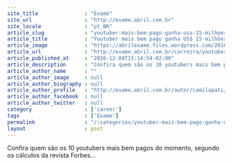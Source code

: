 ```yaml
---
site_title               : "Exame"
site_url                 : "http://exame.abril.com.br"
site_locale              : "pt_BR"
article_slug             : "youtuber-mais-bem-pago-ganha-uss-15-milhoes-por-ano-veja-ranking"
article_title            : "Youtuber mais bem pago ganha US$ 15 milhões por ano. Veja ranking"
article_image            : "https://abrilexame.files.wordpress.com/2016/09/size_960_16_9_youtube_em_201220.jpg?quality=70&strip=all&w=960"
article_url              : "http://exame.abril.com.br/carreira/youtuber-mais-bem-pago-ganha-us-15-milhoes-por-ano-veja-ranking/"
article_published_at     : "2016-12-08T15:14:54-02:00"
article_description      : "Confira quem são os 10 youtubers mais bem pagos do momento, segundo os cálculos da revista Forbes..."
article_author_name      : ""
article_author_image     : null
article_author_biography : null
article_author_profile   : "http://exame.abril.com.br/autor/camilapati/"
article_author_facebook  : null
article_author_twitter   : null
category                 : ['career']
tags                     : ['Exame']
permalink                : "/:categories/youtuber-mais-bem-pago-ganha-uss-15-milhoes-por-ano-veja-ranking/"
layout                   : post
---
```


Confira quem são os 10 youtubers mais bem pagos do momento, segundo os cálculos da revista Forbes...

